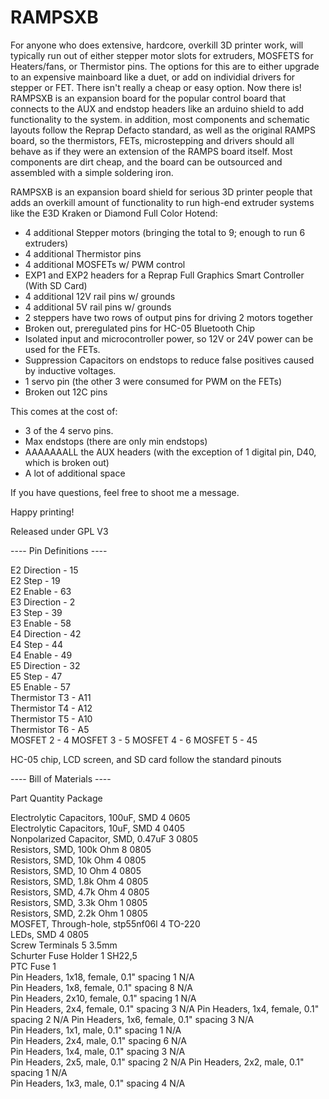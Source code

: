 # RAMPSXB
For anyone who does extensive, hardcore, overkill 3D printer work, will typically run out of either stepper motor slots for extruders, MOSFETS for Heaters/fans, or Thermistor pins. The options for this are to either upgrade to an expensive mainboard like a duet, or add on individial drivers for stepper or FET. There isn't really a cheap or easy option. Now there is! RAMPSXB is an expansion board for the popular control board that connects to the AUX and endstop headers like an arduino shield to add functionality to the system. in addition, most components and schematic layouts follow the Reprap Defacto standard, as well as the original RAMPS board, so the thermistors, FETs, microstepping and drivers should all behave as if they were an extension of the RAMPS board itself. Most components are dirt cheap, and the board can be outsourced and assembled with a simple soldering iron. 

RAMPSXB is an expansion board shield for serious 3D printer people that adds an overkill amount of functionality to run high-end extruder systems like the E3D Kraken or Diamond Full Color Hotend: 

- 4 additional Stepper motors (bringing the total to 9; enough to run 6 extruders) 
- 4 additional Thermistor pins
- 4 additional MOSFETs w/ PWM control
- EXP1 and EXP2 headers for a Reprap Full Graphics Smart Controller (With SD Card)
- 4 additional 12V rail pins w/ grounds
- 4 additional 5V rail pins w/ grounds
- 2 steppers have two rows of output pins for driving 2 motors together
- Broken out, preregulated pins for HC-05 Bluetooth Chip
- Isolated input and microcontroller power, so 12V or 24V power can be used for the FETs. 
- Suppression Capacitors on endstops to reduce false positives caused by inductive voltages.
- 1 servo pin (the other 3 were consumed for PWM on the FETs)
- Broken out 12C pins



This comes at the cost of: 
- 3 of the 4 servo pins. 
- Max endstops (there are only min endstops)
- AAAAAAALL the AUX headers (with the exception of 1 digital pin, D40, which is broken out)
- A lot of additional space


If you have questions, feel free to shoot me a message.

Happy printing!

Released under GPL V3



---- Pin Definitions ----

E2 Direction      -  15  
E2 Step           -  19  
E2 Enable         -  63  
E3 Direction      -  2  
E3 Step           -  39  
E3 Enable         -  58  
E4 Direction      -  42  
E4 Step           -  44  
E4 Enable         -  49  
E5 Direction      -  32  
E5 Step           -  47  
E5 Enable         -  57  
Thermistor T3     -  A11  
Thermistor T4     -  A12  
Thermistor T5     -  A10  
Thermistor T6     -  A5  
MOSFET 2          -  4
MOSFET 3          -  5
MOSFET 4          -  6
MOSFET 5          -  45  

HC-05 chip, LCD screen, and SD card follow the standard pinouts



---- Bill of Materials ----  

Part                                      Quantity          Package  

Electrolytic Capacitors, 100uF, SMD         4                 0605  
Electrolytic Capacitors, 10uF, SMD          4                 0405  
Nonpolarized Capacitor, SMD, 0.47uF			3				  0805  
Resistors, SMD, 100k Ohm                    8                 0805  
Resistors, SMD, 10k Ohm                     4                 0805  
Resistors, SMD, 10 Ohm                      4                 0805  
Resistors, SMD, 1.8k Ohm                    4                 0805  
Resistors, SMD, 4.7k Ohm                    4                 0805  
Resistors, SMD, 3.3k Ohm                    1                 0805  
Resistors, SMD, 2.2k Ohm                    1                 0805  
MOSFET, Through-hole, stp55nf06l            4                 TO-220  
LEDs, SMD                                   4                 0805  
Screw Terminals                             5                 3.5mm  
Schurter Fuse Holder                        1                 SH22,5  
PTC Fuse                                    1                
Pin Headers, 1x18, female, 0.1" spacing     1                 N/A   
Pin Headers, 1x8, female, 0.1" spacing      8                 N/A  
Pin Headers, 2x10, female, 0.1" spacing     1                 N/A  
Pin Headers, 2x4, female, 0.1" spacing      3                 N/A
Pin Headers, 1x4, female, 0.1" spacing      2                 N/A
Pin Headers, 1x6, female, 0.1" spacing      3                 N/A  
Pin Headers, 1x1, male, 0.1" spacing        1                 N/A  
Pin Headers, 2x4, male, 0.1" spacing        6                 N/A  
Pin Headers, 1x4, male, 0.1" spacing        3                 N/A  
Pin Headers, 2x5, male, 0.1" spacing        2                 N/A
Pin Headers, 2x2, male, 0.1" spacing        1                 N/A  
Pin Headers, 1x3, male, 0.1" spacing        4                 N/A  
  



